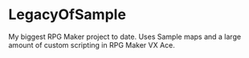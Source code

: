 # LegacyOfSample
My biggest RPG Maker project to date. Uses Sample maps and a large amount of custom scripting in RPG Maker VX Ace. 

